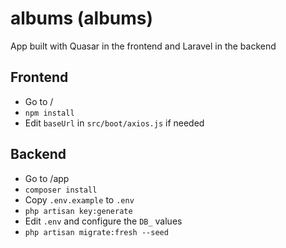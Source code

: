 # albums (albums)

App built with Quasar in the frontend and Laravel in the backend 

## Frontend
* Go to /
* `npm install`
* Edit `baseUrl` in `src/boot/axios.js` if needed

## Backend
* Go to /app
* `composer install`
* Copy `.env.example` to `.env`
* `php artisan key:generate`
* Edit `.env` and configure the `DB_` values
* `php artisan migrate:fresh --seed`
